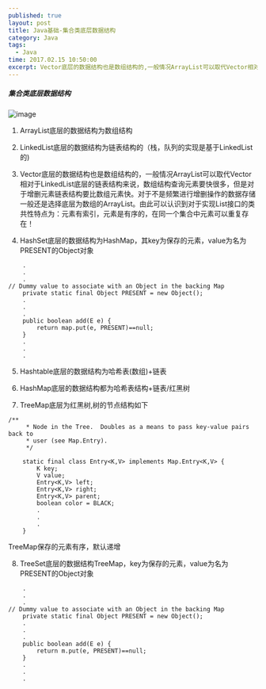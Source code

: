 ```yaml
---
published: true
layout: post
title: Java基础-集合类底层数据结构
category: Java
tags: 
  - Java
time: 2017.02.15 10:50:00
excerpt: Vector底层的数据结构也是数组结构的,一般情况ArrayList可以取代Vector相对于LinkedList底层的链表结构来说,数组结构查询元素要快很多,但是对于增删元素链表结构要比数组元素快.对于不是频繁进行增删操作的数据存储一般还是选择底层为数组的ArrayList.由此可以认识到对于实现List接口的类共性特点为:元素有索引,元素是有序的,在同一个集合中元素可以重复存在.
---
```


##### 集合类底层数据结构
![image](http://od4ghyr10.bkt.clouddn.com/Java%E9%9B%86%E5%90%88%E7%B1%BB%E6%A1%86%E6%9E%B6%E7%B1%BB%E5%9B%BE.jpg)

1. ArrayList底层的数据结构为数组结构

2. LinkedList底层的数据结构为链表结构的（栈，队列的实现是基于LinkedList的)

3. Vector底层的数据结构也是数组结构的，一般情况ArrayList可以取代Vector  
相对于LinkedList底层的链表结构来说，数组结构查询元素要快很多，但是对于增删元素链表结构要比数组元素快。对于不是频繁进行增删操作的数据存储一般还是选择底层为数组的ArrayList。由此可以认识到对于实现List接口的类共性特点为：元素有索引，元素是有序的，在同一个集合中元素可以重复存在！

4. HashSet底层的数据结构为HashMap，其key为保存的元素，value为名为PRESENT的Object对象
```
    .
    .
    .
// Dummy value to associate with an Object in the backing Map
    private static final Object PRESENT = new Object();
    .
    .
    .
    public boolean add(E e) {
        return map.put(e, PRESENT)==null;
    }
    .
    .
    .
```

5. Hashtable底层的数据结构为哈希表(数组)+链表

6. HashMap底层的数据结构都为哈希表结构+链表/红黑树

7. TreeMap底层为红黑树,树的节点结构如下
```
/**
     * Node in the Tree.  Doubles as a means to pass key-value pairs back to
     * user (see Map.Entry).
     */

    static final class Entry<K,V> implements Map.Entry<K,V> {
        K key;
        V value;
        Entry<K,V> left;
        Entry<K,V> right;
        Entry<K,V> parent;
        boolean color = BLACK;
        .
        .
        .
    }
```
TreeMap保存的元素有序，默认递增

8. TreeSet底层的数据结构TreeMap，key为保存的元素，value为名为PRESENT的Object对象
```
    .
    .
    .
// Dummy value to associate with an Object in the backing Map
    private static final Object PRESENT = new Object();
    .
    .
    .
    public boolean add(E e) {
        return m.put(e, PRESENT)==null;
    }
    .
    .
    .
```
